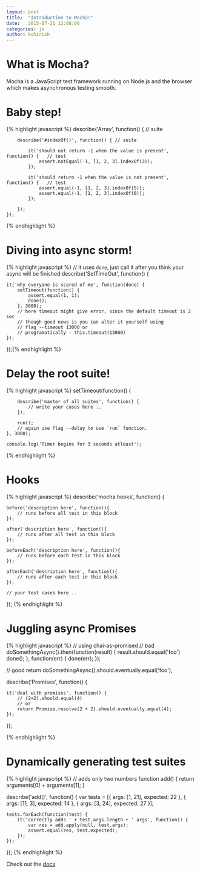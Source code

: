```yaml
---
layout: post
title:  "Introduction to Mocha!"
date:   2015-07-21 12:08:00
categories: js
author: kshirish
---
```


# What is Mocha?
Mocha is a JavaScript test framework running on Node.js and the browser which makes asynchronous testing smooth.

# Baby step!
{% highlight javascript %}
    describe('Array', function() {  // suite

        describe('#indexOf()', function() { // suite

            it('should not return -1 when the value is present', function() {   // test
                assert.notEqual(-1, [1, 2, 3].indexOf(3));
            });

            it('should return -1 when the value is not present', function() {   // test
                assert.equal(-1, [1, 2, 3].indexOf(5));
                assert.equal(-1, [1, 2, 3].indexOf(0));
            });

        });
    });

{% endhighlight %}

# Diving into async storm! 
{% highlight javascript %}
// it uses `done`, just call it after you think your async will be finished
describe('SetTimeOut', function() {

    it('why everyone is scared of me', function(done) {
        setTimeout(function() {
            assert.equal(1, 1);
            done();
        }, 3000);   
        // here timeout might give error, since the default timeout is 2 sec
        // though good news is you can alter it yourself using
        // flag --timeout 13000 or
        // programatically - this.timeout(13000)
    });
});{% endhighlight %}

# Delay the root suite!
{% highlight javascript %}
    setTimeout(function() {

        describe('master of all suites', function() {
            // write your cases here ..    
        });

        run();
        // again use flag --delay to use `run` function.
    }, 3000);

    console.log('Timer begins for 3 seconds atleast');

{% endhighlight %}

# Hooks
{% highlight javascript %}
describe('mocha hooks', function() {

    before('description here', function(){
        // runs before all test in this block
    });

    after('description here', function(){
        // runs after all test in this block
    });

    beforeEach('description here', function(){
        // runs before each test in this block
    });

    afterEach('description here', function(){
        // runs after each test in this block
    });

    // your test cases here ..
});
{% endhighlight %}

# Juggling async Promises
{% highlight javascript %}
// using chai-as-promised
// bad
doSomethingAsync().then(function(result) {
    result.should.equal('foo')
    done();
}, function(err) {
    done(err);
});

// good
return doSomethingAsync().should.eventually.equal('foo');

describe('Promises', function() {

    it('deal with promises', function() {
        // (2+2).should.equal(4)
        // or
        return Promise.resolve(2 + 2).should.eventually.equal(4);
    });
});

{% endhighlight %}

# Dynamically generating test suites
{% highlight javascript %}
// adds only two numbers
function add() {
    return arguments[0] + arguments[1];
}

describe('add()', function() {
    var tests = [{
        args: [1, 21],
        expected: 22
    }, {
        args: [11, 3],
        expected: 14
    }, {
        args: [3, 24],
        expected: 27
    }];

    tests.forEach(function(test) {
        it('correctly adds ' + test.args.length + ' args', function() {
            var res = add.apply(null, test.args);
            assert.equal(res, test.expected);
        });
    });
});
{% endhighlight %}

Check out the [docs](http://mochajs.org/#getting-started)
